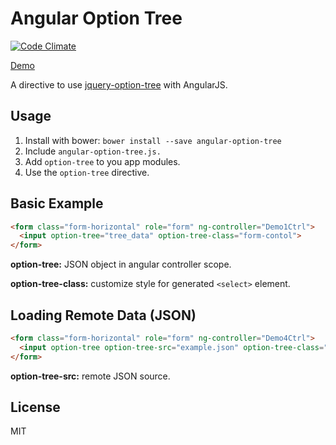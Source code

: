 Angular Option Tree
===================
[![Code Climate](https://codeclimate.com/github/passy/angular-masonry.png)](https://codeclimate.com/github/passy/angular-masonry)

[Demo](http://leechsien.github.io/angular-option-tree/)

A directive to use [jquery-option-tree](https://code.google.com/p/jquery-option-tree/) with AngularJS. 

Usage
------
1. Install with bower:  `bower install --save angular-option-tree`
2. Include `angular-option-tree.js.`
3. Add `option-tree` to you app modules.
4. Use the `option-tree` directive.

Basic Example
------

```html
<form class="form-horizontal" role="form" ng-controller="Demo1Ctrl">
  <input option-tree="tree_data" option-tree-class="form-contol">
</form>
```

**option-tree:** JSON object in angular controller scope.

**option-tree-class:** customize style for generated `<select>` element.

Loading Remote Data (JSON)
------
```html
<form class="form-horizontal" role="form" ng-controller="Demo4Ctrl">
  <input option-tree option-tree-src="example.json" option-tree-class="form-control">
</form>
```

**option-tree-src:** remote JSON source.

License
------
MIT

